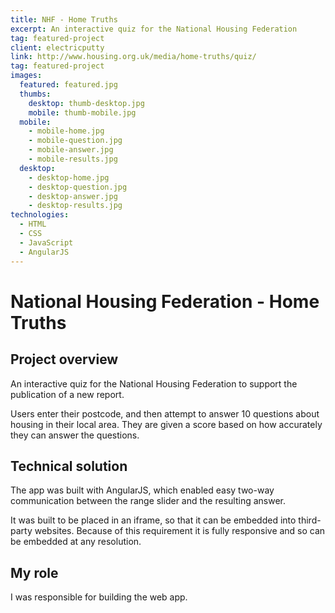 ```yaml
---
title: NHF - Home Truths
excerpt: An interactive quiz for the National Housing Federation
tag: featured-project
client: electricputty
link: http://www.housing.org.uk/media/home-truths/quiz/
tag: featured-project
images:
  featured: featured.jpg
  thumbs:
    desktop: thumb-desktop.jpg
    mobile: thumb-mobile.jpg
  mobile:
    - mobile-home.jpg
    - mobile-question.jpg
    - mobile-answer.jpg
    - mobile-results.jpg
  desktop:
    - desktop-home.jpg
    - desktop-question.jpg
    - desktop-answer.jpg
    - desktop-results.jpg
technologies:
  - HTML
  - CSS
  - JavaScript
  - AngularJS
---
```


# National Housing Federation - Home Truths

## Project overview

An interactive quiz for the National Housing Federation to support the publication of a new report.

Users enter their postcode, and then attempt to answer 10 questions about housing in their local area. They are given a score based on how accurately they can answer the questions.

## Technical solution

The app was built with AngularJS, which enabled easy two-way communication between the range slider and the resulting answer.

It was built to be placed in an iframe, so that it can be embedded into third-party websites. Because of this requirement it is fully responsive and so can be embedded at any resolution.

## My role

I was responsible for building the web app.
